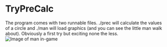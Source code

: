 # TryPreCalc
The program comes with two runnable files. ./prec will calculate the values of a circle and ./man will load graphics (and you can see the little man walk about). Obviously a first try but exciting none the less.
![Image of man in-game](main/precscreen_sm.jpg)

